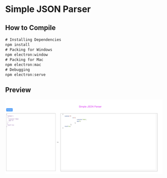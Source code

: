 # Simple JSON Parser
## How to Compile
```shell
# Installing Dependencies
npm install
# Packing for Windows
npm electron:window
# Packing for Mac
npm electron:mac
# Debugging
npm electron:serve 
```
## Preview
![](preview.png)